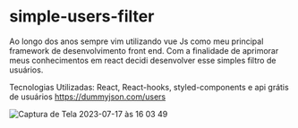 # simple-users-filter
Ao longo dos anos sempre vim utilizando vue Js como meu principal framework de desenvolvimento front end. 
Com a finalidade de aprimorar meus conhecimentos em react decidi desenvolver esse simples filtro de usuários.

Tecnologias Utilizadas:
React, React-hooks, styled-components e api grátis de usuários https://dummyjson.com/users

![Captura de Tela 2023-07-17 às 16 03 49](https://github.com/Kyrllan/simple-users-filter/assets/31549101/484229d2-2495-4ee0-98a7-db2b8d1a52c7)
